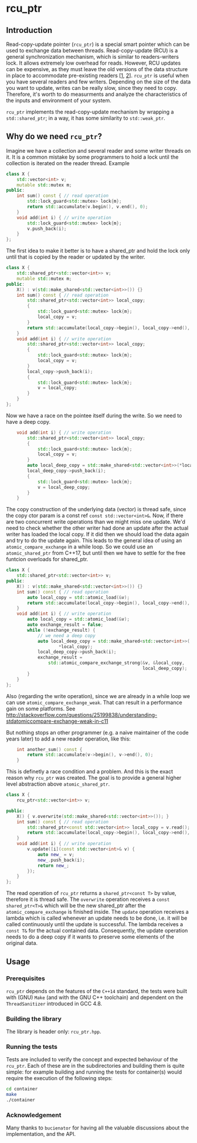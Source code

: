 # rcu_ptr

## Introduction
Read-copy-update pointer (`rcu_ptr`) is a special smart pointer which can be used to exchange data between threads.
Read-copy-update (RCU) is a general synchronization mechanism, which is similar to readers-writers lock.
It allows extremely low overhead for reads. However, RCU updates can be expensive, as they must leave the old versions of the data structure in place to accommodate pre-existing readers \[[1][1], [2][2]\].
`rcu_ptr` is useful when you have several readers and few writers.
Depending on the size of the data you want to update, writes can be really slow, since they need to copy.
Therefore, it's worth to do measurments and analyze the characteristics of the inputs and environment of your system.

`rcu_ptr` implements the read-copy-update mechanism by wrapping a `std::shared_ptr`; in a way, it has some similarity to `std::weak_ptr`.

## Why do we need `rcu_ptr`?
Imagine we have a collection and several reader and some writer threads on it.
It is a common mistake by some programmers to hold a lock until the collection is iterated on the reader thread.
Example

```c++
class X {
    std::vector<int> v;
    mutable std::mutex m;
public:
    int sum() const { // read operation
        std::lock_guard<std::mutex> lock{m};
        return std::accumulate(v.begin(), v.end(), 0);
    }
    void add(int i) { // write operation
        std::lock_guard<std::mutex> lock{m};
        v.push_back(i);
    }
};
```

The first idea to make it better is to have a shared_ptr and hold the lock only until that is copied by the reader or updated by the writer.
```c++
class X {
    std::shared_ptr<std::vector<int>> v;
    mutable std::mutex m;
public:
    X() : v(std::make_shared<std::vector<int>>()) {}
    int sum() const { // read operation
        std::shared_ptr<std::vector<int>> local_copy;
        {
            std::lock_guard<std::mutex> lock{m};
            local_copy = v;
        }
        return std::accumulate(local_copy->begin(), local_copy->end(), 0);
    }
    void add(int i) { // write operation
        std::shared_ptr<std::vector<int>> local_copy;
        {
            std::lock_guard<std::mutex> lock{m};
            local_copy = v;
        }
        local_copy->push_back(i);
        {
            std::lock_guard<std::mutex> lock{m};
            v = local_copy;
        }
    }
};
```
Now we have a race on the pointee itself during the write.
So we need to have a deep copy.
```c++
    void add(int i) { // write operation
        std::shared_ptr<std::vector<int>> local_copy;
        {
            std::lock_guard<std::mutex> lock{m};
            local_copy = v;
        }
        auto local_deep_copy = std::make_shared<std::vector<int>>(*local_copy);
        local_deep_copy->push_back(i);
        {
            std::lock_guard<std::mutex> lock{m};
            v = local_deep_copy;
        }
    }
```
The copy construction of the underlying data (vector<int>) is thread safe, since the copy ctor param is a const ref `const std::vector<int>&`.
Now, if there are two concurrent write operations than we might miss one update.
We'd need to check whether the other writer had done an update after the actual writer has loaded the local copy.
If it did then we should load the data again and try to do the update again.
This leads to the general idea of using an `atomic_compare_exchange` in a while loop.
So we could use an `atomic_shared_ptr` from C++17, but until then we have to settle for the free funtcion overloads for shared_ptr.
  
```c++
class X {
    std::shared_ptr<std::vector<int>> v;
public:
    X() : v(std::make_shared<std::vector<int>>()) {}
    int sum() const { // read operation
        auto local_copy = std::atomic_load(&v);
        return std::accumulate(local_copy->begin(), local_copy->end(), 0);
    }
    void add(int i) { // write operation
        auto local_copy = std::atomic_load(&v);
        auto exchange_result = false;
        while (!exchange_result) {
            // we need a deep copy
            auto local_deep_copy = std::make_shared<std::vector<int>>(
                    *local_copy);
            local_deep_copy->push_back(i);
            exchange_result =
                std::atomic_compare_exchange_strong(&v, &local_copy,
                                                    local_deep_copy);
        }
    }
};
```

Also (regarding the write operation), since we are already in a while loop we can use `atomic_compare_exchange_weak`.
That can result in a performance gain on some platforms.
See http://stackoverflow.com/questions/25199838/understanding-stdatomiccompare-exchange-weak-in-c11

But nothing stops an other programmer (e.g. a naive maintainer of the code years later) to add a new reader operation, like this:
```c++
    int another_sum() const {
        return std::accumulate(v->begin(), v->end(), 0);
    }
```
This is definetly a race condition and a problem. 
And this is the exact reason why `rcu_ptr` was created.
The goal is to provide a general higher level abstraction above `atomic_shared_ptr`.

```c++
class X {
    rcu_ptr<std::vector<int>> v;

public:
    X() { v.overwrite(std::make_shared<std::vector<int>>()); }
    int sum() const { // read operation
        std::shared_ptr<const std::vector<int>> local_copy = v.read();
        return std::accumulate(local_copy->begin(), local_copy->end(), 0);
    }
    void add(int i) { // write operation
        v.update([i](const std::vector<int>& v) {
            auto new_ = v;
            new_.push_back(i);
            return new_;
        });
    }
};
```
The read operation of `rcu_ptr` returns a `shared_ptr<const T>` by value, therefore it is thread safe.
The `overwrite` operation receives a `const shared_ptr<T>&` which will be the new shared_ptr after the `atomic_compare_exchange` is finished inside.
The `update` operation receives a lambda which is called whenever an update needs to be done, i.e. it will be called continuously until the update is successful.
The lambda receives a `const T&` for the actual contained data.
Consequently, the update operation needs to do a deep copy if it wants to preserve some elements of the original data.

## Usage
### Prerequisites

`rcu_ptr` depends on the features of the `C++14` standard, the tests were built with (GNU) `Make` (and with the GNU C++ toolchain) and dependent on the `ThreadSanitizer` introduced in GCC 4.8.

### Building the library

The library is header only: `rcu_ptr.hpp`.

### Running the tests

Tests are included to verify the concept and expected behaviour of the `rcu_ptr`. Each of these are in the subdirectories and building them is quite simple:
for example building and running the tests for container(s) would require the execution of the following steps:
```bash
cd container
make
./container
```

[1]: https://lwn.net/Articles/262464/
[2]: https://en.wikipedia.org/wiki/Read-copy-update

### Acknowledgement

Many thanks to `bucienator` for having all the valuable discussions about the implementation, and the API.
